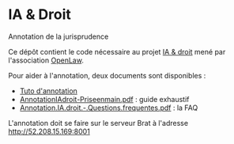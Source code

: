 # IA & Droit
Annotation de la jurisprudence

Ce dépôt contient le code nécessaire au projet [IA & droit](http://openlaw.fr/travaux/communs-numeriques/ia-droit-datasets-dapprentissage) mené par l'association [OpenLaw](http://openlaw.fr).

Pour aider à l'annotation, deux documents sont disponibles :  
- [Tuto d'annotation](https://github.com/pommedeterresautee/iaetdroit/releases/download/1.0/IA.droit.-.donnees.d.apprentissage.-.tuto.pdf)
- [AnnotationIAdroit-Priseenmain.pdf](https://github.com/pommedeterresautee/iaetdroit/releases/download/1.0/AnnotationIAdroit-Priseenmain.pdf) : guide exhaustif
- [Annotation.IA.droit.-.Questions.frequentes.pdf](https://github.com/pommedeterresautee/iaetdroit/releases/download/1.0/Annotation.IA.droit.-.Questions.frequentes.pdf) : la FAQ

L'annotation doit se faire sur le serveur Brat à l'adresse http://52.208.15.169:8001
